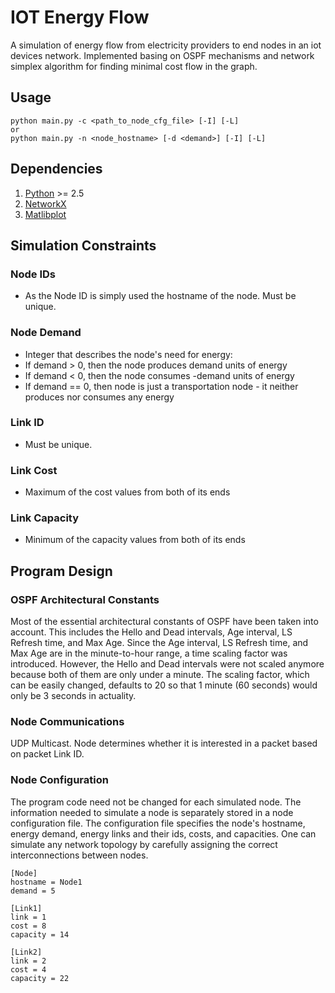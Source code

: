 # IOT Energy Flow

A simulation of energy flow from electricity providers to end nodes in an iot devices network. Implemented basing on OSPF mechanisms and network simplex algorithm for finding minimal cost flow in the graph.

## Usage
    python main.py -c <path_to_node_cfg_file> [-I] [-L]
    or
    python main.py -n <node_hostname> [-d <demand>] [-I] [-L]

## Dependencies
1. [Python](http://www.python.org/download/) >= 2.5
2. [NetworkX](https://networkx.github.io/documentation/networkx-1.9.1/index.html)
3. [Matlibplot](http://matplotlib.org/)


## Simulation Constraints

### Node IDs
* As the Node ID is simply used the hostname of the node. Must be unique.

### Node Demand
* Integer that describes the node's need for energy:
 * If demand > 0, then the node produces demand units of energy
 * If demand < 0, then the node consumes -demand units of energy
 * If demand == 0, then node is just a transportation node - it neither produces nor consumes any energy

### Link ID
* Must be unique.

### Link Cost
* Maximum of the cost values from both of its ends

### Link Capacity
* Minimum of the capacity values from both of its ends

## Program Design

### OSPF Architectural Constants

Most of the essential architectural constants of OSPF have been taken into account. This includes the Hello and Dead intervals, Age interval, LS Refresh time, and Max Age. Since the Age interval, LS Refresh time, and Max Age are in the minute-to-hour range, a time scaling factor was introduced. However, the Hello and Dead intervals were not scaled anymore because both of them are only under a minute. The scaling factor, which can be easily changed, defaults to 20 so that 1 minute (60 seconds) would only be 3 seconds in actuality.

### Node Communications

UDP Multicast. Node determines whether it is interested in a packet based on packet Link ID.

### Node Configuration

The program code need not be changed for each simulated node. The information needed to simulate a node is separately stored in a node configuration file. The configuration file specifies the node's hostname, energy demand, energy links and their ids, costs, and capacities. One can simulate any network topology by carefully assigning the correct interconnections between nodes.

```
[Node]
hostname = Node1
demand = 5

[Link1]
link = 1
cost = 8
capacity = 14

[Link2]
link = 2
cost = 4
capacity = 22

```

